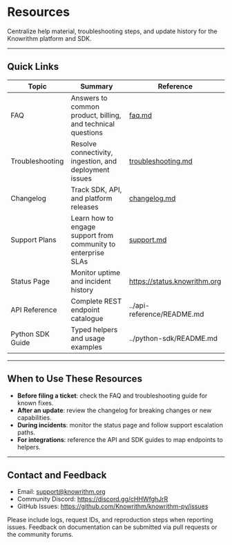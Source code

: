 ﻿# Resources

Centralize help material, troubleshooting steps, and update history for the Knowrithm platform and SDK.

---

## Quick Links

| Topic | Summary | Reference |
|-------|---------|-----------|
| FAQ | Answers to common product, billing, and technical questions | [faq.md](faq.md) |
| Troubleshooting | Resolve connectivity, ingestion, and deployment issues | [troubleshooting.md](troubleshooting.md) |
| Changelog | Track SDK, API, and platform releases | [changelog.md](changelog.md) |
| Support Plans | Learn how to engage support from community to enterprise SLAs | [support.md](support.md) |
| Status Page | Monitor uptime and incident history | https://status.knowrithm.org |
| API Reference | Complete REST endpoint catalogue | ../api-reference/README.md |
| Python SDK Guide | Typed helpers and usage examples | ../python-sdk/README.md |

---

## When to Use These Resources

- **Before filing a ticket**: check the FAQ and troubleshooting guide for known fixes.
- **After an update**: review the changelog for breaking changes or new capabilities.
- **During incidents**: monitor the status page and follow support escalation paths.
- **For integrations**: reference the API and SDK guides to map endpoints to helpers.

---

## Contact and Feedback

- Email: support@knowrithm.org
- Community Discord: https://discord.gg/cHHWfghJrR
- GitHub Issues: https://github.com/Knowrithm/knowrithm-py/issues

Please include logs, request IDs, and reproduction steps when reporting issues. Feedback on documentation can be submitted via pull requests or the community forums.






